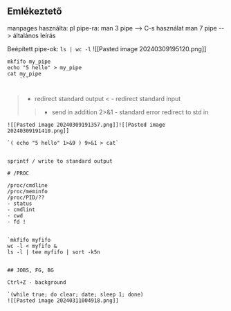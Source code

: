 
## Emlékeztető

manpages használta: pl pipe-ra:
man 3 pipe --> C-s használat
man 7 pipe --> általános leírás

Beépített pipe-ok:
`ls | wc -l`
![[Pasted image 20240309195120.png]]


```shell
mkfifo my_pipe
echo "5 hello" > my_pipe
cat my_pipe
	```


```
> - redirect standard output
< - redirect standard input
>> - send in addition
2>&1 - standard error redirect to std in
```
![[Pasted image 20240309191357.png]]![[Pasted image 20240309191410.png]]

`( echo "5 hello" 1>&9 ) 9>&1 > cat`


sprintf / write to standard output

# /PROC

/proc/cmdline
/proc/meminfo
/proc/PID/??
- status
- cmdlint
- cwd
- fd !


`mkfifo myfifo 
wc -l < myfifo & 
ls -l | tee myfifo | sort -k5n


## JOBS, FG, BG

Ctrl+Z - background

`(while true; do clear; date; sleep 1; done)
![[Pasted image 20240311004918.png]]